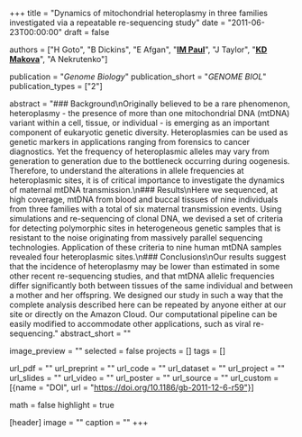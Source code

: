 +++
title = "Dynamics of mitochondrial heteroplasmy in three families investigated via a repeatable re-sequencing study"
date = "2011-06-23T00:00:00"
draft = false

authors = ["H Goto", "B Dickins", "E Afgan", "[__IM Paul__](https://pennstate.pure.elsevier.com/en/persons/ian-paul)", "J Taylor", "[__KD Makova__](http://www.bx.psu.edu/makova_lab)", "A Nekrutenko"]

publication = "_Genome Biology_"
publication_short = "_GENOME BIOL_"
publication_types = ["2"]

abstract = "### Background\nOriginally believed to be a rare phenomenon, heteroplasmy - the presence of more than one mitochondrial DNA (mtDNA) variant within a cell, tissue, or individual - is emerging as an important component of eukaryotic genetic diversity. Heteroplasmies can be used as genetic markers in applications ranging from forensics to cancer diagnostics. Yet the frequency of heteroplasmic alleles may vary from generation to generation due to the bottleneck occurring during oogenesis. Therefore, to understand the alterations in allele frequencies at heteroplasmic sites, it is of critical importance to investigate the dynamics of maternal mtDNA transmission.\n### Results\nHere we sequenced, at high coverage, mtDNA from blood and buccal tissues of nine individuals from three families with a total of six maternal transmission events. Using simulations and re-sequencing of clonal DNA, we devised a set of criteria for detecting polymorphic sites in heterogeneous genetic samples that is resistant to the noise originating from massively parallel sequencing technologies. Application of these criteria to nine human mtDNA samples revealed four heteroplasmic sites.\n### Conclusions\nOur results suggest that the incidence of heteroplasmy may be lower than estimated in some other recent re-sequencing studies, and that mtDNA allelic frequencies differ significantly both between tissues of the same individual and between a mother and her offspring. We designed our study in such a way that the complete analysis described here can be repeated by anyone either at our site or directly on the Amazon Cloud. Our computational pipeline can be easily modified to accommodate other applications, such as viral re-sequencing."
abstract_short = ""

image_preview = ""
selected = false
projects = []
tags = []

url_pdf = ""
url_preprint = ""
url_code = ""
url_dataset = ""
url_project = ""
url_slides = ""
url_video = ""
url_poster = ""
url_source = ""
url_custom = [{name = "DOI", url = "https://doi.org/10.1186/gb-2011-12-6-r59"}]

math = false
highlight = true

[header]
image = ""
caption = ""
+++
